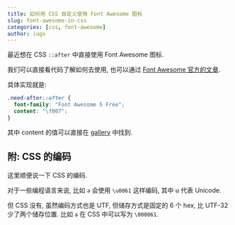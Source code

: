 ```yaml
---
title: 如何用 CSS 自定义使用 Font Awesome 图标
slug: font-awesome-in-css
categories: [css, font-awesome]
author: iugo
---
```


最近想在 CSS `::after` 中直接使用 Font Awesome 图标.

我们可以直接看代码了解如何去使用, 也可以通过 [Font Awesome 官方的文章][0].

具体实现就是:

```css
.need-after::after {
  font-family: "Font Awesome 5 Free";
  content: "\f007";
}
```

其中 content 的值可以直接在 [gallery][1] 中找到.

## 附: CSS 的编码

这里顺便说一下 CSS 的编码.

对于一些编程语言来说, 比如 `a` 会使用 `\u0061` 这样编码, 其中 u 代表 Unicode.

但 CSS 没有, 虽然编码方式也是 UTF, 但储存方式是固定的 6 个 hex, 比 UTF-32
少了两个储存位置. 比如 `a` 在 CSS 中可以写为 `\000061`.

[0]: https://fontawesome.com/how-to-use/on-the-web/advanced/css-pseudo-elements
[1]: https://fontawesome.com/icons?d=gallery&m=free
